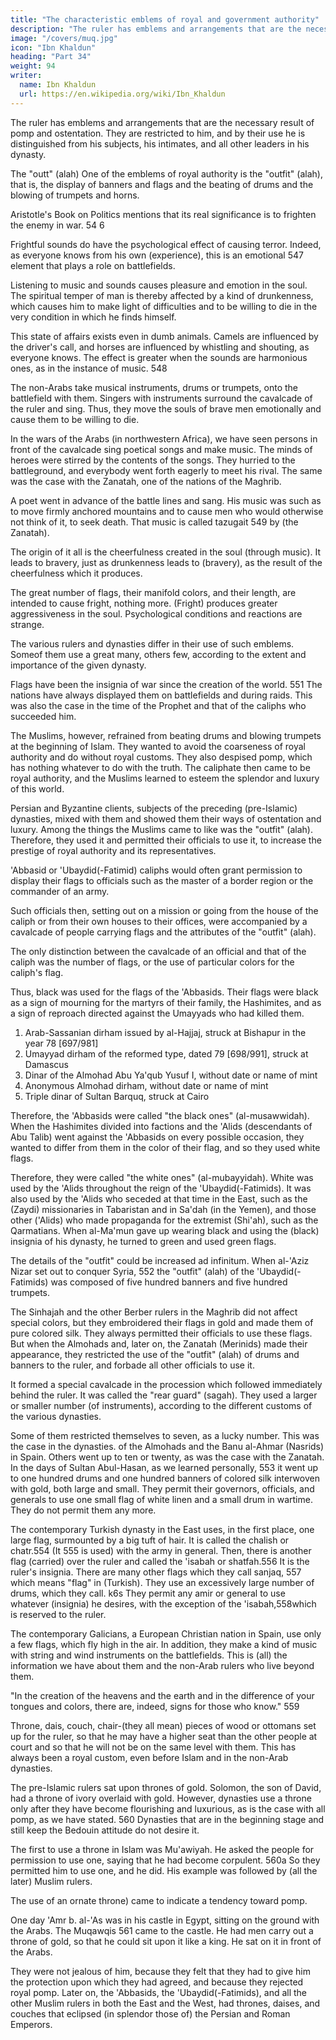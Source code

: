 ```yaml
---
title: "The characteristic emblems of royal and government authority"
description: "The ruler has emblems and arrangements that are the necessary result of pomp and ostentation"
image: "/covers/muq.jpg"
icon: "Ibn Khaldun"
heading: "Part 34"
weight: 94
writer:
  name: Ibn Khaldun
  url: https://en.wikipedia.org/wiki/Ibn_Khaldun
---
```




The ruler has emblems and arrangements that are the necessary result of pomp and ostentation. They are restricted to him, and by their use he is distinguished from his subjects, his intimates, and all other leaders in his dynasty.

<!-- We shall mention the best-known emblems as well as (our) knowledge permits. "And He knows more than any scholar." 545  -->

The "outt" (alah) One of the emblems of royal authority is the "outfit" (alah), that is, the
display of banners and flags and the beating of drums and the blowing of trumpets
and horns. 

Aristotle's Book on Politics mentions that its real significance is to frighten the enemy in war. 54 6 

Frightful sounds do have the psychological effect of causing terror. Indeed, as everyone knows from his own (experience), this is an emotional 547 element that plays a role on battlefields. 

Listening to music and sounds causes pleasure and emotion in the soul. The spiritual temper of man is thereby affected by a kind of drunkenness, which causes him to make light of difficulties and to be willing to die in the very condition in which he finds himself. 

This state of affairs exists even in dumb animals. Camels are influenced by the driver's call, and horses are influenced by whistling and shouting, as everyone knows. The effect is greater when the sounds are harmonious ones, as in the instance of music. 548 

The non-Arabs take musical instruments, drums or trumpets, onto the battlefield with them. Singers with instruments surround the cavalcade of the ruler and sing. Thus, they move the souls of brave men emotionally and cause them to be willing to die.

In the wars of the Arabs (in northwestern Africa), we have seen persons in front of the cavalcade sing poetical songs and make music. The minds of heroes were stirred by the contents of the songs. They hurried to the battleground, and everybody went forth eagerly to meet his rival. The same was the case with the Zanatah, one of the nations of the Maghrib. 

A poet went in advance of the battle lines and sang. His music was such as to move firmly anchored mountains and to cause men who would otherwise not think of it, to seek death. That music is called tazugait 549 by (the Zanatah).

The origin of it all is the cheerfulness created in the soul (through music). It leads to bravery, just as drunkenness leads to (bravery), as the result of the cheerfulness which it produces.

The great number of flags, their manifold colors, and their length, are intended to cause fright, nothing more. (Fright) produces greater aggressiveness in the soul. Psychological conditions and reactions are strange. 

The various rulers and dynasties differ in their use of such emblems. Someof them use a great many, others few, according to the extent and importance of the given dynasty.

Flags have been the insignia of war since the creation of the world. 551 The nations have always displayed them on battlefields and during raids. This was also the case in the time of the Prophet and that of the caliphs who succeeded him. 

The Muslims, however, refrained from beating drums and blowing trumpets at the beginning of Islam. They wanted to avoid the coarseness of royal authority and do without royal customs. They also despised pomp, which has nothing whatever to do with the truth. The caliphate then came to be royal authority, and the Muslims learned to esteem the splendor and luxury of this world. 

Persian and Byzantine clients, subjects of the preceding (pre-Islamic) dynasties, mixed with
them and showed them their ways of ostentation and luxury. Among the things the
Muslims came to like was the "outfit" (alah). Therefore, they used it and permitted
their officials to use it, to increase the prestige of royal authority and its
representatives. 

'Abbasid or 'Ubaydid(-Fatimid) caliphs would often grant permission to display their flags to officials such as the master of a border region or the commander of an army. 

Such officials then, setting out on a mission or going from the house of the caliph or from their own houses to their offices, were accompanied by a cavalcade of people carrying flags and the attributes of the "outfit" (alah). 

The only distinction between the cavalcade of an official and that of the caliph was the number of flags, or the use of particular colors for the caliph's flag. 

Thus, black was used for the flags of the 'Abbasids. Their flags were black as a sign of mourning for the martyrs of their family, the Hashimites, and as a sign of reproach directed against the Umayyads who had killed them. 

<!-- I. Muslim Coins -->

1. Arab-Sassanian dirham issued by al-Hajjaj, struck at Bishapur in the year 78
[697/981]
2. Umayyad dirham of the reformed type, dated 79 [698/991], struck at Damascus
3. Dinar of the Almohad Abu Ya'qub Yusuf I, without date or name of mint
4. Anonymous Almohad dirham, without date or name of mint
5. Triple dinar of Sultan Barquq, struck at Cairo



Therefore, the 'Abbasids were called "the black ones" (al-musawwidah). When the Hashimites divided into factions and the 'Alids (descendants of Abu Talib) went against the 'Abbasids on every possible occasion, they wanted to differ from them in the color of their flag, and so they used white flags. 

Therefore, they were called "the white ones" (al-mubayyidah). White was used by the 'Alids throughout the reign of the 'Ubaydid(-Fatimids). It was also used by the 'Alids who seceded at that time in the East, such as the (Zaydi) missionaries in Tabaristan and in Sa'dah (in the Yemen), and those other ('Alids) who made propaganda for the extremist (Shi'ah), such as the Qarmatians. When al-Ma'mun gave up wearing black and using the (black) insignia of his dynasty, he turned to green and used green flags.

The details of the "outfit" could be increased ad infinitum. When al-'Aziz Nizar set out to conquer Syria, 552 the "outfit" (alah) of the 'Ubaydid(-Fatimids) was composed of five hundred banners and five hundred trumpets. 

The Sinhajah and the other Berber rulers in the Maghrib did not affect special colors, but they embroidered their flags in gold and made them of pure colored silk. They always permitted their officials to use these flags. But when the Almohads and, later on, the Zanatah (Merinids) made their appearance, they restricted the use of the "outfit" (alah) of drums and banners to the ruler, and forbade all other officials to use it. 

It formed a special cavalcade in the procession which followed immediately behind the ruler. It was called the "rear guard" (sagah). They used a larger or smaller number (of instruments), according to the different customs of the various dynasties.

Some of them restricted themselves to seven, as a lucky number. This was the case in the dynasties. of the Almohads and the Banu al-Ahmar (Nasrids) in Spain. Others went up to ten or twenty, as was the case with the Zanatah. In the days of Sultan Abul-Hasan, as we learned personally, 553 it went up to one hundred drums and one hundred banners of colored silk interwoven with gold, both large and small. They permit their governors, officials, and generals to use one small flag of white linen
and a small drum in wartime. They do not permit them any more.

The contemporary Turkish dynasty in the East uses, in the first place, one large flag, surmounted by a big tuft of hair. It is called the chalish or chatr.554 (It 555 is used) with the army in general. Then, there is another flag (carried) over the
ruler and called the 'isabah or shatfah.556 It is the ruler's insignia. There are many
other flags which they call sanjaq, 557 which means "flag" in (Turkish). They use an
excessively large number of drums, which they call. k6s They permit any amir or
general to use whatever (insignia) he desires, with the exception of the 'isabah,558which is reserved to the ruler.

The contemporary Galicians, a European Christian nation in Spain, use only a few flags, which fly high in the air. In addition, they make a kind of music with string and wind instruments on the battlefields. This is (all) the information we have about them and the non-Arab rulers who live beyond them.

"In the creation of the heavens and the earth and in the difference of your tongues and colors, there are, indeed, signs for those who know." 559 

Throne, dais, couch, chair-(they all mean) pieces of wood or ottomans set up for the ruler, so that he may have a higher seat than the other people at court and so that he will not be on the same level with them. This has always been a royal custom, even before Islam and in the non-Arab dynasties. 

The pre-Islamic rulers sat upon thrones of gold. Solomon, the son of David, had a throne of ivory overlaid with gold. However, dynasties use a throne only after they have become flourishing and luxurious, as is the case with all pomp, as we have stated. 560 Dynasties that are in the beginning stage and still keep the Bedouin attitude do not desire it. 

The first to use a throne in Islam was Mu'awiyah. He asked the people for permission to use one, saying that he had become corpulent. 560a So they permitted him to use one, and he did. His example was followed by (all the later) Muslim rulers. 

The use of an ornate throne) came to indicate a tendency toward pomp.

One day 'Amr b. al-'As was in his castle in Egypt, sitting on the ground with the Arabs. The Muqawqis 561 came to the castle. He had men carry out a throne of gold, so that he could sit upon it like a king. He sat on it in front of the Arabs. 

They were not jealous of him, because they felt that they had to give him the protection upon which they had agreed, and because they rejected royal pomp. Later on, the 'Abbasids, the 'Ubaydid(-Fatimids), and all the other Muslim rulers in both the East and the West, had thrones, daises, and couches that eclipsed (in splendor those of) the Persian and Roman Emperors.
